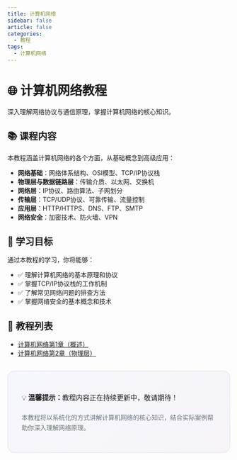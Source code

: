 ```yaml
---
title: 计算机网络
sidebar: false
article: false
categories:
  - 教程
tags:
  - 计算机网络
---
```


# 🌐 计算机网络教程

深入理解网络协议与通信原理，掌握计算机网络的核心知识。

## 📚 课程内容

本教程涵盖计算机网络的各个方面，从基础概念到高级应用：

- **网络基础**：网络体系结构、OSI模型、TCP/IP协议栈
- **物理层与数据链路层**：传输介质、以太网、交换机
- **网络层**：IP协议、路由算法、子网划分
- **传输层**：TCP/UDP协议、可靠传输、流量控制
- **应用层**：HTTP/HTTPS、DNS、FTP、SMTP
- **网络安全**：加密技术、防火墙、VPN

## 🎯 学习目标

通过本教程的学习，你将能够：

- ✅ 理解计算机网络的基本原理和协议
- ✅ 掌握TCP/IP协议栈的工作机制
- ✅ 了解常见网络问题的排查方法
- ✅ 掌握网络安全的基本概念和技术

## 📖 教程列表

- [计算机网络第1章（概述）](./计算机网络第1章（概述）.md)
- [计算机网络第2章（物理层）](./计算机网络第2章（物理层）.md)

<style scoped>
.tutorial-intro {
  background: linear-gradient(135deg, rgba(102, 126, 234, 0.05) 0%, rgba(118, 75, 162, 0.05) 100%);
  border: 2px solid var(--border-color, #eaecef);
  border-radius: 16px;
  padding: 30px;
  margin: 30px 0;
}

.tutorial-intro h2 {
  color: var(--text-color, #2c3e50);
  font-size: 1.8em;
  margin-bottom: 20px;
  border: none;
}

.tutorial-intro ul {
  list-style: none;
  padding: 0;
}

.tutorial-intro li {
  padding: 8px 0;
  color: var(--text-color-secondary, #6a737d);
  line-height: 1.8;
}

.tutorial-intro li strong {
  color: var(--text-color, #2c3e50);
  font-weight: 600;
}

.goals-grid {
  display: grid;
  grid-template-columns: repeat(auto-fit, minmax(250px, 1fr));
  gap: 15px;
  margin: 20px 0;
}

.goal-item {
  background: #f5f7fa;
  padding: 15px 20px;
  border-radius: 12px;
  border-left: 4px solid #667eea;
  transition: all 0.3s ease;
}

.goal-item:hover {
  transform: translateX(5px);
  box-shadow: 0 4px 12px rgba(102, 126, 234, 0.2);
}

[data-theme="dark"] .tutorial-intro {
  background: rgba(102, 126, 234, 0.1);
  border-color: rgba(102, 126, 234, 0.3);
}

[data-theme="dark"] .goal-item {
  background: #2a2a2a;
  border-left-color: #8b5cf6;
}
</style>

<div class="tutorial-intro">
  <p style="font-size: 1.1em; line-height: 1.8; margin-bottom: 20px;">
    💡 <strong>温馨提示：</strong>教程内容正在持续更新中，敬请期待！
  </p>
  <p style="color: var(--text-color-secondary, #6a737d); line-height: 1.6;">
    本教程将以系统化的方式讲解计算机网络的核心知识，结合实际案例帮助你深入理解网络原理。
  </p>
</div>

